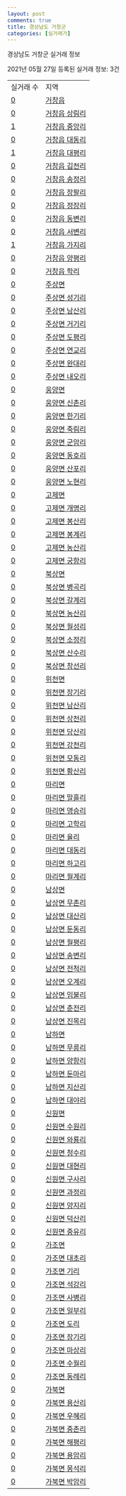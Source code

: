 ```yaml
---
layout: post
comments: true
title: 경상남도 거창군
categories: [실거래가]
---
```


경상남도 거창군 실거래 정보

2021년 05월 27일 등록된 실거래 정보: 3건


<table>
  <tr>
    <td>실거래 수</td>
    <td>지역</td>
  </tr>

  
  <tr>
    <td><a href="4888025000.html">0</a></td>
    <td><a href="4888025000.html">거창읍</a></td>
  </tr>
    

  <tr>
    <td><a href="4888025021.html">0</a></td>
    <td><a href="4888025021.html">거창읍 상림리</a></td>
  </tr>
    

  <tr>
    <td><a href="4888025022.html">1</a></td>
    <td><a href="4888025022.html">거창읍 중앙리</a></td>
  </tr>
    

  <tr>
    <td><a href="4888025023.html">0</a></td>
    <td><a href="4888025023.html">거창읍 대동리</a></td>
  </tr>
    

  <tr>
    <td><a href="4888025024.html">1</a></td>
    <td><a href="4888025024.html">거창읍 대평리</a></td>
  </tr>
    

  <tr>
    <td><a href="4888025025.html">0</a></td>
    <td><a href="4888025025.html">거창읍 김천리</a></td>
  </tr>
    

  <tr>
    <td><a href="4888025026.html">0</a></td>
    <td><a href="4888025026.html">거창읍 송정리</a></td>
  </tr>
    

  <tr>
    <td><a href="4888025027.html">0</a></td>
    <td><a href="4888025027.html">거창읍 장팔리</a></td>
  </tr>
    

  <tr>
    <td><a href="4888025028.html">0</a></td>
    <td><a href="4888025028.html">거창읍 정장리</a></td>
  </tr>
    

  <tr>
    <td><a href="4888025029.html">0</a></td>
    <td><a href="4888025029.html">거창읍 동변리</a></td>
  </tr>
    

  <tr>
    <td><a href="4888025030.html">0</a></td>
    <td><a href="4888025030.html">거창읍 서변리</a></td>
  </tr>
    

  <tr>
    <td><a href="4888025031.html">1</a></td>
    <td><a href="4888025031.html">거창읍 가지리</a></td>
  </tr>
    

  <tr>
    <td><a href="4888025032.html">0</a></td>
    <td><a href="4888025032.html">거창읍 양평리</a></td>
  </tr>
    

  <tr>
    <td><a href="4888025033.html">0</a></td>
    <td><a href="4888025033.html">거창읍 학리</a></td>
  </tr>
    

  <tr>
    <td><a href="4888031000.html">0</a></td>
    <td><a href="4888031000.html">주상면</a></td>
  </tr>
    

  <tr>
    <td><a href="4888031021.html">0</a></td>
    <td><a href="4888031021.html">주상면 성기리</a></td>
  </tr>
    

  <tr>
    <td><a href="4888031022.html">0</a></td>
    <td><a href="4888031022.html">주상면 남산리</a></td>
  </tr>
    

  <tr>
    <td><a href="4888031023.html">0</a></td>
    <td><a href="4888031023.html">주상면 거기리</a></td>
  </tr>
    

  <tr>
    <td><a href="4888031024.html">0</a></td>
    <td><a href="4888031024.html">주상면 도평리</a></td>
  </tr>
    

  <tr>
    <td><a href="4888031025.html">0</a></td>
    <td><a href="4888031025.html">주상면 연교리</a></td>
  </tr>
    

  <tr>
    <td><a href="4888031026.html">0</a></td>
    <td><a href="4888031026.html">주상면 완대리</a></td>
  </tr>
    

  <tr>
    <td><a href="4888031027.html">0</a></td>
    <td><a href="4888031027.html">주상면 내오리</a></td>
  </tr>
    

  <tr>
    <td><a href="4888032000.html">0</a></td>
    <td><a href="4888032000.html">웅양면</a></td>
  </tr>
    

  <tr>
    <td><a href="4888032021.html">0</a></td>
    <td><a href="4888032021.html">웅양면 신촌리</a></td>
  </tr>
    

  <tr>
    <td><a href="4888032022.html">0</a></td>
    <td><a href="4888032022.html">웅양면 한기리</a></td>
  </tr>
    

  <tr>
    <td><a href="4888032023.html">0</a></td>
    <td><a href="4888032023.html">웅양면 죽림리</a></td>
  </tr>
    

  <tr>
    <td><a href="4888032024.html">0</a></td>
    <td><a href="4888032024.html">웅양면 군암리</a></td>
  </tr>
    

  <tr>
    <td><a href="4888032025.html">0</a></td>
    <td><a href="4888032025.html">웅양면 동호리</a></td>
  </tr>
    

  <tr>
    <td><a href="4888032026.html">0</a></td>
    <td><a href="4888032026.html">웅양면 산포리</a></td>
  </tr>
    

  <tr>
    <td><a href="4888032027.html">0</a></td>
    <td><a href="4888032027.html">웅양면 노현리</a></td>
  </tr>
    

  <tr>
    <td><a href="4888033000.html">0</a></td>
    <td><a href="4888033000.html">고제면</a></td>
  </tr>
    

  <tr>
    <td><a href="4888033021.html">0</a></td>
    <td><a href="4888033021.html">고제면 개명리</a></td>
  </tr>
    

  <tr>
    <td><a href="4888033022.html">0</a></td>
    <td><a href="4888033022.html">고제면 봉산리</a></td>
  </tr>
    

  <tr>
    <td><a href="4888033023.html">0</a></td>
    <td><a href="4888033023.html">고제면 봉계리</a></td>
  </tr>
    

  <tr>
    <td><a href="4888033024.html">0</a></td>
    <td><a href="4888033024.html">고제면 농산리</a></td>
  </tr>
    

  <tr>
    <td><a href="4888033025.html">0</a></td>
    <td><a href="4888033025.html">고제면 궁항리</a></td>
  </tr>
    

  <tr>
    <td><a href="4888034000.html">0</a></td>
    <td><a href="4888034000.html">북상면</a></td>
  </tr>
    

  <tr>
    <td><a href="4888034021.html">0</a></td>
    <td><a href="4888034021.html">북상면 병곡리</a></td>
  </tr>
    

  <tr>
    <td><a href="4888034022.html">0</a></td>
    <td><a href="4888034022.html">북상면 갈계리</a></td>
  </tr>
    

  <tr>
    <td><a href="4888034023.html">0</a></td>
    <td><a href="4888034023.html">북상면 농산리</a></td>
  </tr>
    

  <tr>
    <td><a href="4888034024.html">0</a></td>
    <td><a href="4888034024.html">북상면 월성리</a></td>
  </tr>
    

  <tr>
    <td><a href="4888034025.html">0</a></td>
    <td><a href="4888034025.html">북상면 소정리</a></td>
  </tr>
    

  <tr>
    <td><a href="4888034026.html">0</a></td>
    <td><a href="4888034026.html">북상면 산수리</a></td>
  </tr>
    

  <tr>
    <td><a href="4888034027.html">0</a></td>
    <td><a href="4888034027.html">북상면 창선리</a></td>
  </tr>
    

  <tr>
    <td><a href="4888035000.html">0</a></td>
    <td><a href="4888035000.html">위천면</a></td>
  </tr>
    

  <tr>
    <td><a href="4888035021.html">0</a></td>
    <td><a href="4888035021.html">위천면 장기리</a></td>
  </tr>
    

  <tr>
    <td><a href="4888035022.html">0</a></td>
    <td><a href="4888035022.html">위천면 남산리</a></td>
  </tr>
    

  <tr>
    <td><a href="4888035023.html">0</a></td>
    <td><a href="4888035023.html">위천면 상천리</a></td>
  </tr>
    

  <tr>
    <td><a href="4888035024.html">0</a></td>
    <td><a href="4888035024.html">위천면 당산리</a></td>
  </tr>
    

  <tr>
    <td><a href="4888035025.html">0</a></td>
    <td><a href="4888035025.html">위천면 강천리</a></td>
  </tr>
    

  <tr>
    <td><a href="4888035026.html">0</a></td>
    <td><a href="4888035026.html">위천면 모동리</a></td>
  </tr>
    

  <tr>
    <td><a href="4888035028.html">0</a></td>
    <td><a href="4888035028.html">위천면 황산리</a></td>
  </tr>
    

  <tr>
    <td><a href="4888036000.html">0</a></td>
    <td><a href="4888036000.html">마리면</a></td>
  </tr>
    

  <tr>
    <td><a href="4888036021.html">0</a></td>
    <td><a href="4888036021.html">마리면 말흘리</a></td>
  </tr>
    

  <tr>
    <td><a href="4888036022.html">0</a></td>
    <td><a href="4888036022.html">마리면 영승리</a></td>
  </tr>
    

  <tr>
    <td><a href="4888036023.html">0</a></td>
    <td><a href="4888036023.html">마리면 고학리</a></td>
  </tr>
    

  <tr>
    <td><a href="4888036024.html">0</a></td>
    <td><a href="4888036024.html">마리면 율리</a></td>
  </tr>
    

  <tr>
    <td><a href="4888036025.html">0</a></td>
    <td><a href="4888036025.html">마리면 대동리</a></td>
  </tr>
    

  <tr>
    <td><a href="4888036026.html">0</a></td>
    <td><a href="4888036026.html">마리면 하고리</a></td>
  </tr>
    

  <tr>
    <td><a href="4888036027.html">0</a></td>
    <td><a href="4888036027.html">마리면 월계리</a></td>
  </tr>
    

  <tr>
    <td><a href="4888037000.html">0</a></td>
    <td><a href="4888037000.html">남상면</a></td>
  </tr>
    

  <tr>
    <td><a href="4888037021.html">0</a></td>
    <td><a href="4888037021.html">남상면 무촌리</a></td>
  </tr>
    

  <tr>
    <td><a href="4888037022.html">0</a></td>
    <td><a href="4888037022.html">남상면 대산리</a></td>
  </tr>
    

  <tr>
    <td><a href="4888037023.html">0</a></td>
    <td><a href="4888037023.html">남상면 둔동리</a></td>
  </tr>
    

  <tr>
    <td><a href="4888037024.html">0</a></td>
    <td><a href="4888037024.html">남상면 월평리</a></td>
  </tr>
    

  <tr>
    <td><a href="4888037025.html">0</a></td>
    <td><a href="4888037025.html">남상면 송변리</a></td>
  </tr>
    

  <tr>
    <td><a href="4888037026.html">0</a></td>
    <td><a href="4888037026.html">남상면 전척리</a></td>
  </tr>
    

  <tr>
    <td><a href="4888037027.html">0</a></td>
    <td><a href="4888037027.html">남상면 오계리</a></td>
  </tr>
    

  <tr>
    <td><a href="4888037028.html">0</a></td>
    <td><a href="4888037028.html">남상면 임불리</a></td>
  </tr>
    

  <tr>
    <td><a href="4888037029.html">0</a></td>
    <td><a href="4888037029.html">남상면 춘전리</a></td>
  </tr>
    

  <tr>
    <td><a href="4888037030.html">0</a></td>
    <td><a href="4888037030.html">남상면 진목리</a></td>
  </tr>
    

  <tr>
    <td><a href="4888038000.html">0</a></td>
    <td><a href="4888038000.html">남하면</a></td>
  </tr>
    

  <tr>
    <td><a href="4888038021.html">0</a></td>
    <td><a href="4888038021.html">남하면 무릉리</a></td>
  </tr>
    

  <tr>
    <td><a href="4888038022.html">0</a></td>
    <td><a href="4888038022.html">남하면 양항리</a></td>
  </tr>
    

  <tr>
    <td><a href="4888038023.html">0</a></td>
    <td><a href="4888038023.html">남하면 둔마리</a></td>
  </tr>
    

  <tr>
    <td><a href="4888038024.html">0</a></td>
    <td><a href="4888038024.html">남하면 지산리</a></td>
  </tr>
    

  <tr>
    <td><a href="4888038025.html">0</a></td>
    <td><a href="4888038025.html">남하면 대야리</a></td>
  </tr>
    

  <tr>
    <td><a href="4888039000.html">0</a></td>
    <td><a href="4888039000.html">신원면</a></td>
  </tr>
    

  <tr>
    <td><a href="4888039021.html">0</a></td>
    <td><a href="4888039021.html">신원면 수원리</a></td>
  </tr>
    

  <tr>
    <td><a href="4888039022.html">0</a></td>
    <td><a href="4888039022.html">신원면 와룡리</a></td>
  </tr>
    

  <tr>
    <td><a href="4888039023.html">0</a></td>
    <td><a href="4888039023.html">신원면 청수리</a></td>
  </tr>
    

  <tr>
    <td><a href="4888039024.html">0</a></td>
    <td><a href="4888039024.html">신원면 대현리</a></td>
  </tr>
    

  <tr>
    <td><a href="4888039025.html">0</a></td>
    <td><a href="4888039025.html">신원면 구사리</a></td>
  </tr>
    

  <tr>
    <td><a href="4888039026.html">0</a></td>
    <td><a href="4888039026.html">신원면 과정리</a></td>
  </tr>
    

  <tr>
    <td><a href="4888039027.html">0</a></td>
    <td><a href="4888039027.html">신원면 양지리</a></td>
  </tr>
    

  <tr>
    <td><a href="4888039028.html">0</a></td>
    <td><a href="4888039028.html">신원면 덕산리</a></td>
  </tr>
    

  <tr>
    <td><a href="4888039029.html">0</a></td>
    <td><a href="4888039029.html">신원면 중유리</a></td>
  </tr>
    

  <tr>
    <td><a href="4888040000.html">0</a></td>
    <td><a href="4888040000.html">가조면</a></td>
  </tr>
    

  <tr>
    <td><a href="4888040021.html">0</a></td>
    <td><a href="4888040021.html">가조면 대초리</a></td>
  </tr>
    

  <tr>
    <td><a href="4888040022.html">0</a></td>
    <td><a href="4888040022.html">가조면 기리</a></td>
  </tr>
    

  <tr>
    <td><a href="4888040023.html">0</a></td>
    <td><a href="4888040023.html">가조면 석강리</a></td>
  </tr>
    

  <tr>
    <td><a href="4888040024.html">0</a></td>
    <td><a href="4888040024.html">가조면 사병리</a></td>
  </tr>
    

  <tr>
    <td><a href="4888040025.html">0</a></td>
    <td><a href="4888040025.html">가조면 일부리</a></td>
  </tr>
    

  <tr>
    <td><a href="4888040026.html">0</a></td>
    <td><a href="4888040026.html">가조면 도리</a></td>
  </tr>
    

  <tr>
    <td><a href="4888040027.html">0</a></td>
    <td><a href="4888040027.html">가조면 장기리</a></td>
  </tr>
    

  <tr>
    <td><a href="4888040028.html">0</a></td>
    <td><a href="4888040028.html">가조면 마상리</a></td>
  </tr>
    

  <tr>
    <td><a href="4888040029.html">0</a></td>
    <td><a href="4888040029.html">가조면 수월리</a></td>
  </tr>
    

  <tr>
    <td><a href="4888040030.html">0</a></td>
    <td><a href="4888040030.html">가조면 동례리</a></td>
  </tr>
    

  <tr>
    <td><a href="4888041000.html">0</a></td>
    <td><a href="4888041000.html">가북면</a></td>
  </tr>
    

  <tr>
    <td><a href="4888041021.html">0</a></td>
    <td><a href="4888041021.html">가북면 용산리</a></td>
  </tr>
    

  <tr>
    <td><a href="4888041022.html">0</a></td>
    <td><a href="4888041022.html">가북면 우혜리</a></td>
  </tr>
    

  <tr>
    <td><a href="4888041023.html">0</a></td>
    <td><a href="4888041023.html">가북면 중촌리</a></td>
  </tr>
    

  <tr>
    <td><a href="4888041024.html">0</a></td>
    <td><a href="4888041024.html">가북면 해평리</a></td>
  </tr>
    

  <tr>
    <td><a href="4888041025.html">0</a></td>
    <td><a href="4888041025.html">가북면 용암리</a></td>
  </tr>
    

  <tr>
    <td><a href="4888041026.html">0</a></td>
    <td><a href="4888041026.html">가북면 몽석리</a></td>
  </tr>
    

  <tr>
    <td><a href="4888041027.html">0</a></td>
    <td><a href="4888041027.html">가북면 박암리</a></td>
  </tr>
    


</table>
    